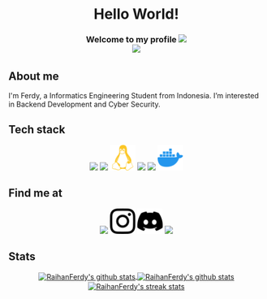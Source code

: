<h1 align="center">Hello World!</h1>

<h3 align="center">
    Welcome to my profile
    <img src="https://media.giphy.com/media/hvRJCLFzcasrR4ia7z/giphy.gif" width="25"><br>
    <!-- Typing Effect -->
    <img src="https://readme-typing-svg.herokuapp.com?color=04a4fc&center=true&vCenter=true&lines=Lorem+ipsum+dolor+sit+amet;No+JKT+No+Party!!!&font=Fira+Code">
</h3>

<h2>About me</h2>
<p>I'm Ferdy, a Informatics Engineering Student from Indonesia. I’m interested in Backend Development and Cyber Security.</p>

<h2>Tech stack</h2>
<div align="center">
    <!-- Icon Tech stack -->
    <a href="https://python.org/"><img src="https://raw.githubusercontent.com/danielcranney/profileme-dev/main/public/icons/skills/python-colored.svg" width="50"></a>
    <a href="https://www.w3schools.com/js/"><img src="https://raw.githubusercontent.com/danielcranney/profileme-dev/main/public/icons/skills/javascript-colored.svg" width="50"></a>
    <a href="https://www.linux.org/"><img src="https://raw.githubusercontent.com/danielcranney/profileme-dev/main/public/icons/skills/linux-colored.svg" width="50"></a>
    <a href="https://nodejs.org/en/"><img src="https://raw.githubusercontent.com/danielcranney/profileme-dev/main/public/icons/skills/nodejs-colored.svg" width="50"></a>
    <a href="https://flask.palletsprojects.com/en/3.0.x/api/"><img src="https://raw.githubusercontent.com/danielcranney/profileme-dev/main/public/icons/skills/flask.svg" width="50"></a>
    <a href="https://docker.com/"><img src="https://raw.githubusercontent.com/danielcranney/profileme-dev/main/public/icons/skills/docker-colored.svg" width="50"></a>
</div>

<h2>Find me at</h2>
<div align="center">
    <!-- Icon Sosmed -->
    <a href="https://github.com/RaihanFerdy"><img src="https://raw.githubusercontent.com/danielcranney/profileme-dev/main/public/icons/socials/github-dark.svg" width=50></a>
    <a href="https://www.instagram.com/atsu.ferdy_/"><img src="https://raw.githubusercontent.com/danielcranney/profileme-dev/main/public/icons/socials/instagram-dark.svg" width=50></a>
    <a href="https://discord.com/users/517684877659996175"><img src="https://raw.githubusercontent.com/danielcranney/profileme-dev/main/public/icons/socials/discord-dark.svg" width=50></a>
    <a href="mailto:raihanferdy10@gmail.com"><img src="https://img.icons8.com/ios-filled/50/FFFFFF/secured-letter--v1.png" width=50></a>

</div>

<h2>Stats</h2>
<div align="center">
    <!-- Stats Github -->
    <a href="https://github.com/RaihanFerdy">
    <img align="center" height="152px" src="https://github-readme-stats.vercel.app/api/top-langs/?username=RaihanFerdy&theme=react&show_icons=true&hide_border=false&layout=compact" alt="RaihanFerdy's github stats">
    </a>
    <a href="https://github.com/RaihanFerdy">
    <img align="center" height="152px" src="https://github-readme-stats.vercel.app/api?username=RaihanFerdy&theme=react&show_icons=true&hide_border=false&count_private=false" alt="RaihanFerdy's github stats">
    </a>
    <a href="https://github.com/RaihanFerdy">
    <img align="center" width="645px" src="https://github-readme-streak-stats.herokuapp.com/?user=RaihanFerdy&theme=react&hide_border=false" alt="RaihanFerdy's streak stats">
    </a>
</div>

